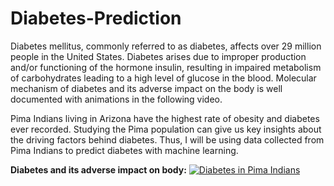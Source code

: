 # Diabetes-Prediction

Diabetes mellitus, commonly referred to as diabetes, affects over 29 million people in the United States. Diabetes arises due to improper production and/or functioning of the hormone insulin, resulting in impaired metabolism of carbohydrates leading to a high level of glucose in the blood. Molecular mechanism of diabetes and its adverse impact on the body is well documented with animations in the following video. 

Pima Indians living in Arizona have the highest rate of obesity and diabetes ever recorded. Studying the Pima population can give us key insights about the driving factors behind diabetes. Thus, I will be using data collected from Pima Indians to predict diabetes with machine learning. 

**Diabetes and its adverse impact on body:**
[![Diabetes in Pima Indians](http://img.youtube.com/vi/X9ivR4y03DE/0.jpg)](http://www.youtube.com/watch?v=X9ivR4y03DE) 
